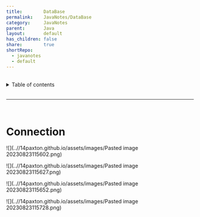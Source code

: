 ```yaml
---  
title:        DataBase  
permalink:    JavaNotes/DataBase  
category:     JavaNotes  
parent:       Java  
layout:       default  
has_children: false  
share:        true  
shortRepo:  
  - javanotes  
  - default            
---  
```

  
  
<br/>            
  
<details markdown="block">                  
<summary>                  
Table of contents                  
</summary>                  
{: .text-delta }                  
1. TOC                  
{:toc}                  
</details>                  
  
<br/>                  
  
***                  
  
<br/>  
  
# Connection  
  
  
![](..//14paxton.github.io/assets/images/Pasted image 20230823115602.png)  
  
![](..//14paxton.github.io/assets/images/Pasted image 20230823115627.png)  
  
![](..//14paxton.github.io/assets/images/Pasted image 20230823115652.png)  
  
![](..//14paxton.github.io/assets/images/Pasted image 20230823115728.png)
